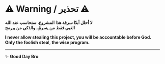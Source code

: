 # ⚠️ Warning / تحذير ⚠️

**لا أحلل أبدًا سرقة هذا المشروع، ستحاسب عند الله**  
**الغبي فقط من يسرق، والذكي من يبرمج**  

**I never allow stealing this project, you will be accountable before God.**  
**Only the foolish steal, the wise program.**

---

✨ **Good Day Bro**

